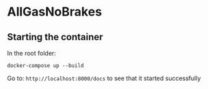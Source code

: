 # AllGasNoBrakes

## Starting the container
In the root folder:
```
docker-compose up --build
```

Go to:
```http://localhost:8000/docs``` to see that it started successfully
